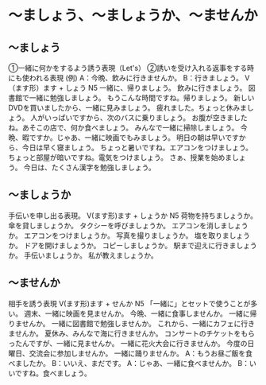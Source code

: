# 〜ましょう、〜ましょうか、〜ませんか
## 〜ましょう
①一緒に何かをするよう誘う表現（Let's） ②誘いを受け入れる返事をする時にも使われる表現    (例) A：今晩、飲みに行きませんか。  B：行きましょう。
V（ます形）ます  + しょう
N5
一緒に、帰りましょう。
飲みに行きましょう。
図書館で一緒に勉強しましょう。
もうこんな時間ですね。帰りましょう。
新しいDVDを買いましたから、一緒に見みましょう。
疲れました。ちょっと休みましょう。
人がいっぱいですから、次のバスに乗りましょう。
お腹が空きましたね。あそこの店で、何か食べましょう。
みんなで一緒に掃除しましょう。
今晩、暇ですか。じゃあ、一緒に映画でもみましょう。
明日の朝は早いですから、今日は早く寝ましょう。
ちょっと暑いですね。エアコンをつけましょう。
ちょっと部屋が暗いですね。電気をつけましょう。
さぁ、授業を始めましょう。
今日は、たくさん漢字を勉強しましょう。
## 〜ましょうか
手伝いを申し出る表現。
V(ます形)ます + しょうか
N5
荷物を持ちましょうか。
傘を貸しましょうか。
タクシーを呼びましょうか。
エアコンを消しましょうか。
エアコンをつけましょうか。
写真を撮りましょうか。
塩を取りましょうか。
ドアを開けましょうか。
コピーしましょうか。
駅まで迎えに行きましょうか。
手伝いましょうか。
私が教えましょうか。
## 〜ませんか
相手を誘う表現
V(ます形)ます + せんか
N5
「一緒に」とセットで使うことが多い。
週末、一緒に映画を見ませんか。
今晩、一緒に食事しませんか。
一緒に帰りませんか。
一緒に図書館で勉強しませんか。
これから、一緒にカフェに行きませんか。
夏休み、みんなで海に行きませんか。
コンサートのチケットをもらったんですが、一緒に見ませんか。
一緒に花火大会に行きませんか。
今度の日曜日、交流会に参加しませんか。
一緒に踊りませんか。
A：もうお昼ご飯を食べましたか。 B：いいえ、まだです。 A：じゃあ、一緒に食べませんか。 B：いいですね。食べましょう。
